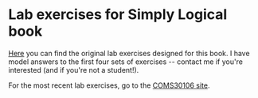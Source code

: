 # Lab exercises for Simply Logical book #
[Here](https://coms30106.github.io/simply-logical_labs) you can find the original lab exercises designed for this book. I have model answers to the first four sets of exercises -- contact me if you're interested (and if you're not a student!).  

For the most recent lab exercises, go to the [COMS30106 site](https://www.cs.bris.ac.uk/Teaching/Resources/COMS30106/).
